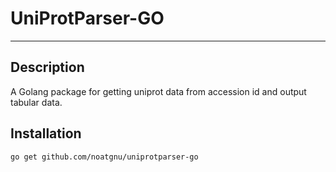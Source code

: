 # UniProtParser-GO
---

## Description
A Golang package for getting uniprot data from accession id and output tabular data.

## Installation
```bash
go get github.com/noatgnu/uniprotparser-go
```